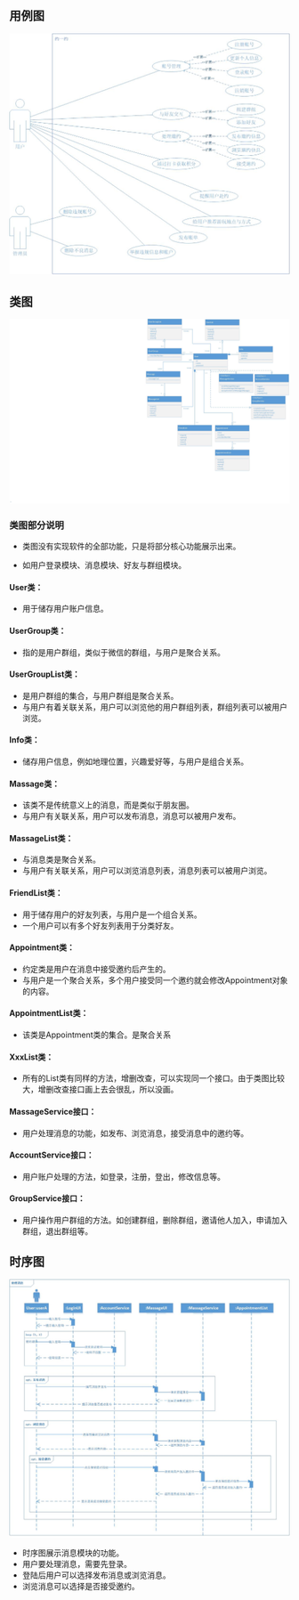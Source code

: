 ## 用例图

![用例图.jpg](用例图.jpg)

## 类图

![类图.jpg](类图.jpg)

### 类图部分说明

- 类图没有实现软件的全部功能，只是将部分核心功能展示出来。

- 如用户登录模块、消息模块、好友与群组模块。

####	User类：

- 用于储存用户账户信息。

#### UserGroup类：

- 指的是用户群组，类似于微信的群组，与用户是聚合关系。

#### UserGroupList类：

- 是用户群组的集合，与用户群组是聚合关系。
- 与用户有着关联关系，用户可以浏览他的用户群组列表，群组列表可以被用户浏览。

#### Info类：

- 储存用户信息，例如地理位置，兴趣爱好等，与用户是组合关系。

#### Massage类：

- 该类不是传统意义上的消息，而是类似于朋友圈。
- 与用户有关联关系，用户可以发布消息，消息可以被用户发布。

#### MassageList类：

- 与消息类是聚合关系。
- 与用户有关联关系，用户可以浏览消息列表，消息列表可以被用户浏览。

#### FriendList类： 

- 用于储存用户的好友列表，与用户是一个组合关系。
- 一个用户可以有多个好友列表用于分类好友。

#### Appointment类：

- 约定类是用户在消息中接受邀约后产生的。
- 与用户是一个聚合关系，多个用户接受同一个邀约就会修改Appointment对象的内容。

#### AppointmentList类：

- 该类是Appointment类的集合。是聚合关系

#### XxxList类：

- 所有的List类有同样的方法，增删改查，可以实现同一个接口。由于类图比较大，增删改查接口画上去会很乱，所以没画。

#### MassageService接口：

- 用户处理消息的功能，如发布、浏览消息，接受消息中的邀约等。

#### AccountService接口：

- 用户账户处理的方法，如登录，注册，登出，修改信息等。

#### GroupService接口：

- 用户操作用户群组的方法。如创建群组，删除群组，邀请他人加入，申请加入群组，退出群组等。

## 时序图

![时序图.jpg](时序图.jpg)

- 时序图展示消息模块的功能。
- 用户要处理消息，需要先登录。
- 登陆后用户可以选择发布消息或浏览消息。
- 浏览消息可以选择是否接受邀约。

